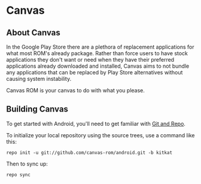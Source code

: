 Canvas
===========

About Canvas
--------------
In the Google Play Store there are a plethora of replacement applications for what most ROM's already package. Rather than force users to have stock applications they don't want or need when they have their preferred applications already downloaded and installed, Canvas aims to not bundle any applications that can be replaced by Play Store alternatives without causing system instability.

Canvas ROM is your canvas to do with what you please.


Building Canvas
---------------

To get started with Android, you'll need to get
familiar with [Git and Repo](http://source.android.com/source/using-repo.html).

To initialize your local repository using the source trees, use a command like this:

    repo init -u git://github.com/canvas-rom/android.git -b kitkat

Then to sync up:

    repo sync
